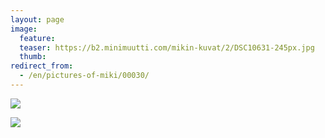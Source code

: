 ```yaml
---
layout: page
image:
  feature:
  teaser: https://b2.minimuutti.com/mikin-kuvat/2/DSC10631-245px.jpg
  thumb:
redirect_from:
  - /en/pictures-of-miki/00030/
---
```


![](https://b2.minimuutti.com/mikin-kuvat/2/DSC10630-800px.jpg)

![](https://b2.minimuutti.com/mikin-kuvat/2/DSC10631-800px.jpg)

